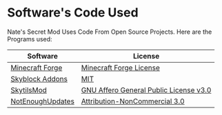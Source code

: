 # Software's Code Used

Nate's Secret Mod Uses Code From Open Source Projects. Here are the Programs used:

Software | License
------------ | -------------
[Minecraft Forge](https://github.com/MinecraftForge/MinecraftForge/tree/1.8.9) | [Minecraft Forge License](https://github.com/MinecraftForge/MinecraftForge/blob/1.8.9/MinecraftForge-License.txt)
[Skyblock Addons](https://github.com/BiscuitDevelopment/SkyblockAddons/) | [MIT](https://github.com/Nat3z/SkyblockMod/blob/main/Licenses/Skyblock-Addons-MIT.txt)
[SkytilsMod](https://github.com/Skytils/SkytilsMod/) | [GNU Affero General Public License v3.0](https://github.com/Skytils/SkytilsMod/blob/1.x/LICENSE)
[NotEnoughUpdates](https://github.com/Moulberry/NotEnoughUpdates/) | [Attribution-NonCommercial 3.0](https://github.com/Moulberry/NotEnoughUpdates/blob/master/LICENSE)
